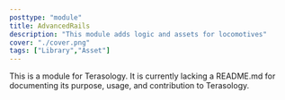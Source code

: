```yaml
---
posttype: "module" 
title: AdvancedRails
description: "This module adds logic and assets for locomotives"
cover: "./cover.png"
tags: ["Library","Asset"]
---
```

This is a module for Terasology. It is currently lacking a README.md for documenting its purpose, usage, and contribution to Terasology.